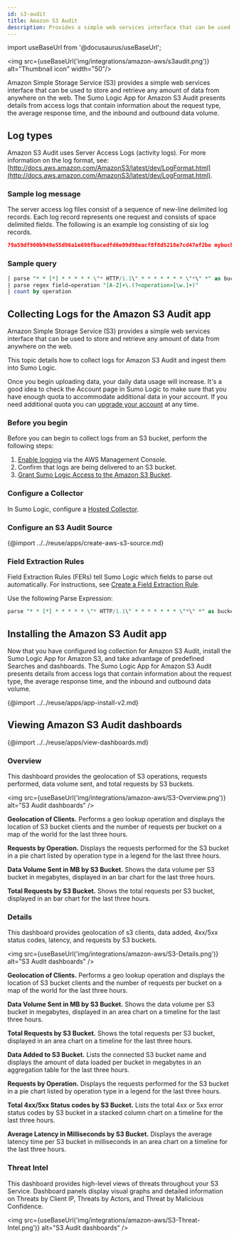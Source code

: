 ```yaml
---
id: s3-audit
title: Amazon S3 Audit
description: Provides a simple web services interface that can be used to store and retrieve any amount of data from anywhere on the web.
---
```


import useBaseUrl from '@docusaurus/useBaseUrl';

<img src={useBaseUrl('img/integrations/amazon-aws/s3audit.png')} alt="Thumbnail icon" width="50"/>

Amazon Simple Storage Service (S3) provides a simple web services interface that can be used to store and retrieve any amount of data from anywhere on the web. The Sumo Logic App for Amazon S3 Audit presents details from access logs that contain information about the request type, the average response time, and the inbound and outbound data volume.

## Log types

Amazon S3 Audit uses Server Access Logs (activity logs). For more information on the log format, see: [http://docs.aws.amazon.com/AmazonS3/latest/dev/LogFormat.html](http://docs.aws.amazon.com/AmazonS3/latest/dev/LogFormat.html).

### Sample log message

The server access log files consist of a sequence of new-line delimited log records. Each log record represents one request and consists of space delimited fields. The following is an example log consisting of six log records.

```json
79a59df900b949e55d96a1e698fbacedfd6e09d98eacf8f8d5218e7cd47ef2be mybucket [06/Feb/2014:00:00:38 +0000] 192.0.2.3 79a59df900b949e55d96a1e698fbacedfd6e09d98eacf8f8d5218e7cd47ef2be 3E57427F3EXAMPLE REST.GET.VERSIONING - "GET /mybucket?versioning HTTP/1.1" 200 - 113 - 7 - "-" "S3Console/0.4" - 79a59df900b949e55d96a1e698fbacedfd6e09d98eacf8f8d5218e7cd47ef2be mybucket [06/Feb/2014:00:00:38 +0000] 192.0.2.3 79a59df900b949e55d96a1e698fbacedfd6e09d98eacf8f8d5218e7cd47ef2be 891CE47D2EXAMPLE REST.GET.LOGGING_STATUS - "GET /mybucket?logging HTTP/1.1" 200 - 242 - 11 - "-" "S3Console/0.4" - 79a59df900b949e55d96a1e698fbacedfd6e09d98eacf8f8d5218e7cd47ef2be mybucket [06/Feb/2014:00:00:38 +0000] 192.0.2.3 79a59df900b949e55d96a1e698fbacedfd6e09d98eacf8f8d5218e7cd47ef2be A1206F460EXAMPLE REST.GET.BUCKETPOLICY - "GET /mybucket?policy HTTP/1.1" 404 NoSuchBucketPolicy 297 - 38 - "-" "S3Console/0.4" - 79a59df900b949e55d96a1e698fbacedfd6e09d98eacf8f8d5218e7cd47ef2be mybucket [06/Feb/2014:00:01:00 +0000] 192.0.2.3 79a59df900b949e55d96a1e698fbacedfd6e09d98eacf8f8d5218e7cd47ef2be 7B4A0FABBEXAMPLE REST.GET.VERSIONING - "GET /mybucket?versioning HTTP/1.1" 200 - 113 - 33 - "-" "S3Console/0.4" - 79a59df900b949e55d96a1e698fbacedfd6e09d98eacf8f8d5218e7cd47ef2be mybucket [06/Feb/2014:00:01:57 +0000] 192.0.2.3 79a59df900b949e55d96a1e698fbacedfd6e09d98eacf8f8d5218e7cd47ef2be DD6CC733AEXAMPLE REST.PUT.OBJECT s3-dg.pdf "PUT /mybucket/s3-dg.pdf HTTP/1.1" 200 - - 4406583 41754 28 "-" "S3Console/0.4" - 79a59df900b949e55d96a1e698fbacedfd6e09d98eacf8f8d5218e7cd47ef2be mybucket [06/Feb/2014:00:03:21 +0000] 192.0.2.3 79a59df900b949e55d96a1e698fbacedfd6e09d98eacf8f8d5218e7cd47ef2be BC3C074D0EXAMPLE REST.GET.VERSIONING - "GET /mybucket?versioning HTTP/1.1" 200 - 113 - 28 - "-" "S3Console/0.4" -
```

### Sample query

```sql
| parse "* * [*] * * * * * \"* HTTP/1.1\" * * * * * * * \"*\" *" as bucket_owner, bucket, time, remoteIP, requester, request_ID, operation, key, request_URI, status_code, error_code, bytes_sent, object_size, total_time, turn_time, referrer, user_agent, version_ID
| parse regex field=operation "[A-Z]+\.(?<operation>[\w.]+)"
| count by operation
```


## Collecting Logs for the Amazon S3 Audit app

Amazon Simple Storage Service (S3) provides a simple web services interface that can be used to store and retrieve any amount of data from anywhere on the web.

This topic details how to collect logs for Amazon S3 Audit and ingest them into Sumo Logic.

Once you begin uploading data, your daily data usage will increase. It's a good idea to check the Account page in  Sumo Logic to make sure that you have enough quota to accommodate additional data in your account. If you need additional quota you can [upgrade your account](/docs/manage/manage-subscription/upgrade-cloud-flex-account.md) at any time.


### Before you begin

Before you can begin to collect logs from an S3 bucket, perform the following steps:

1. [Enable logging](https://docs.aws.amazon.com/AmazonS3/latest/userguide/ServerLogs.html) via the AWS Management Console.
2. Confirm that logs are being delivered to an S3 bucket.
3. [Grant Sumo Logic Access to the Amazon S3 Bucket](/docs/send-data/hosted-collectors/amazon-aws/grant-access-aws-product).


### Configure a Collector

In Sumo Logic, configure a [Hosted Collector](/docs/send-data/hosted-collectors/configure-hosted-collector).


### Configure an S3 Audit Source

{@import ../../reuse/apps/create-aws-s3-source.md}

### Field Extraction Rules

Field Extraction Rules (FERs) tell Sumo Logic which fields to parse out automatically. For instructions, see [Create a Field Extraction Rule](/docs/manage/field-extractions/create-field-extraction-rule).

Use the following Parse Expression:

```sql
parse "* * [*] * * * * * \"* HTTP/1.1\" * * * * * * * \"*\" *" as bucket_owner, bucket, time, remoteIP, requester, request_ID, operation, key, request_URI, status_code, error_code, bytes_sent, object_size, total_time, turn_time, referrer, user_agent, version_ID
```

## Installing the Amazon S3 Audit app

Now that you have configured log collection for Amazon S3 Audit, install the Sumo Logic App for Amazon S3, and take advantage of predefined Searches and dashboards. The Sumo Logic App for Amazon S3 Audit presents details from access logs that contain information about the request type, the average response time, and the inbound and outbound data volume.

{@import ../../reuse/apps/app-install-v2.md}

## Viewing Amazon S3 Audit dashboards

{@import ../../reuse/apps/view-dashboards.md}

### Overview

This dashboard provides the geolocation of S3 operations, requests performed, data volume sent, and total requests by S3 buckets.

<img src={useBaseUrl('img/integrations/amazon-aws/S3-Overview.png')} alt="S3 Audit dashboards" />

**Geolocation of Clients.** Performs a geo lookup operation and displays the location of S3 bucket clients and the number of requests per bucket on a map of the world for the last three hours.

**Requests by Operation.** Displays the requests performed for the S3 bucket in a pie chart listed by operation type in a legend for the last three hours.

**Data Volume Sent in MB by S3 Bucket.** Shows the data volume per S3 bucket in megabytes, displayed in an bar chart for the last three hours.

**Total Requests by S3 Bucket.** Shows the total requests per S3 bucket, displayed in an bar chart for the last three hours.


### Details

This dashboard provides geolocation of s3 clients, data added, 4xx/5xx status codes, latency, and requests by S3 buckets.

<img src={useBaseUrl('img/integrations/amazon-aws/S3-Details.png')} alt="S3 Audit dashboards" />


**Geolocation of Clients.** Performs a geo lookup operation and displays the location of S3 bucket clients and the number of requests per bucket on a map of the world for the last three hours.

**Data Volume Sent in MB by S3 Bucket.** Shows the data volume per S3 bucket in megabytes, displayed in an area chart on a timeline for the last three hours.

**Total Requests by S3 Bucket.** Shows the total requests per S3 bucket, displayed in an area chart on a timeline for the last three hours.

**Data Added to S3 Bucket.** Lists the connected S3 bucket name and displays the amount of data loaded per bucket in megabytes in an aggregation table for the last three hours.

**Requests by Operation.** Displays the requests performed for the S3 bucket in a pie chart listed by operation type in a legend for the last three hours.

**Total 4xx/5xx Status codes by S3 Bucket.** Lists the total 4xx or 5xx error status codes by S3 bucket in a stacked column chart on a timeline for the last three hours.

**Average Latency in Milliseconds by S3 Bucket.** Displays the average latency time per S3 bucket in milliseconds in an area chart on a timeline for the last three hours.


### Threat Intel

This dashboard provides high-level views of threats throughout your S3 Service. Dashboard panels display visual graphs and detailed information on Threats by Client IP, Threats by Actors, and Threat by Malicious Confidence.

<img src={useBaseUrl('img/integrations/amazon-aws/S3-Threat-Intel.png')} alt="S3 Audit dashboards" />
